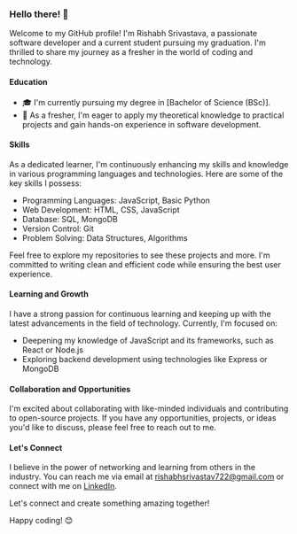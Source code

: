 ### Hello there! 👋

Welcome to my GitHub profile! I'm Rishabh Srivastava, a passionate software developer and a current student pursuing my graduation. I'm thrilled to share my journey as a fresher in the world of coding and technology.

#### Education
- 🎓 I'm currently pursuing my degree in [Bachelor of Science (BSc)].
- 🌱 As a fresher, I'm eager to apply my theoretical knowledge to practical projects and gain hands-on experience in software development.

#### Skills
As a dedicated learner, I'm continuously enhancing my skills and knowledge in various programming languages and technologies. Here are some of the key skills I possess:
- Programming Languages: JavaScript, Basic Python
- Web Development: HTML, CSS, JavaScript
- Database: SQL, MongoDB
- Version Control: Git
- Problem Solving: Data Structures, Algorithms

Feel free to explore my repositories to see these projects and more. I'm committed to writing clean and efficient code while ensuring the best user experience.

#### Learning and Growth
I have a strong passion for continuous learning and keeping up with the latest advancements in the field of technology. Currently, I'm focused on:
- Deepening my knowledge of JavaScript and its frameworks, such as React or Node.js
- Exploring backend development using technologies like Express or MongoDB

#### Collaboration and Opportunities
I'm excited about collaborating with like-minded individuals and contributing to open-source projects. If you have any opportunities, projects, or ideas you'd like to discuss, please feel free to reach out to me.


#### Let's Connect
I believe in the power of networking and learning from others in the industry. You can reach me via email at rishabhsrivastav722@gmail.com or connect with me on [LinkedIn](https://www.linkedin.com/in/rishabh-srivastava-b68684262/).

Let's connect and create something amazing together!

Happy coding! 😊
